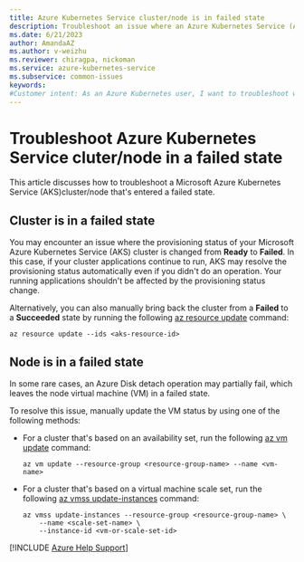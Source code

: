 ```yaml
---
title: Azure Kubernetes Service cluster/node is in failed state
description: Troubleshoot an issue where an Azure Kubernetes Service (AKS) cluster/node is in a failed state.
ms.date: 6/21/2023
author: AmandaAZ
ms.author: v-weizhu
ms.reviewer: chiragpa, nickoman
ms.service: azure-kubernetes-service
ms.subservice: common-issues
keywords:
#Customer intent: As an Azure Kubernetes user, I want to troubleshoot why attach my node virtual machine is in a failed state so that I can successfully use my Azure Kubernetes Service (AKS) cluster.
---
```

# Troubleshoot Azure Kubernetes Service cluter/node in a failed state

This article discusses how to troubleshoot a Microsoft Azure Kubernetes Service (AKS)cluster/node that's entered a failed state.

## Cluster is in a failed state

You may encounter an issue where the provisioning status of your Microsoft Azure Kubernetes Service (AKS) cluster is changed from **Ready** to **Failed**. In this case, if your cluster applications continue to run, AKS may resolve the provisioning status automatically even if you didn't do an operation. Your running applications shouldn't be affected by the provisioning status change.

Alternatively, you can also manually bring back the cluster from a **Failed** to a **Succeeded** state by running the following [az resource update](/cli/azure/resource#az-resource-update) command:

```azurecli
az resource update --ids <aks-resource-id>
```

## Node is in a failed state

In some rare cases, an Azure Disk detach operation may partially fail, which leaves the node virtual machine (VM) in a failed state.

To resolve this issue, manually update the VM status by using one of the following methods:

- For a cluster that's based on an availability set, run the following [az vm update](/cli/azure/vm#az-vm-update) command:

  ```azurecli
  az vm update --resource-group <resource-group-name> --name <vm-name>
  ```

- For a cluster that's based on a virtual machine scale set, run the following [az vmss update-instances](/cli/azure/vmss#az-vmss-update-instances) command:

  ```azurecli
  az vmss update-instances --resource-group <resource-group-name> \
      --name <scale-set-name> \
      --instance-id <vm-or-scale-set-id>
  ```

[!INCLUDE [Azure Help Support](../../includes/azure-help-support.md)]
